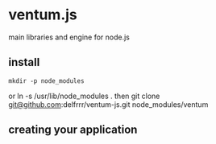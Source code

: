 ventum.js
======
main libraries and engine for node.js

install
------
    mkdir -p node_modules
or
    ln -s /usr/lib/node_modules .
then
    git clone git@github.com:delfrrr/ventum-js.git node_modules/ventum

creating your application
------
